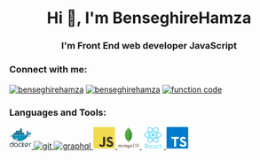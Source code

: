 <h1 align="center">Hi 👋, I'm BenseghireHamza</h1>
<h3 align="center">I'm Front End web developer JavaScript</h3>

<h3 align="left">Connect with me:</h3>
<p align="left">
<a href="https://twitter.com/benseghirehamza" target="blank"><img align="center" src="https://cdn-icons.flaticon.com/png/512/2504/premium/2504839.png?token=exp=1649451758~hmac=b2a457db405acb275de5a416336b001f" alt="benseghirehamza" height="40" width="40" /></a>
   <a href="https://medium.com/@benseghirehamza" target="blank"><img align="center" src="https://cdn-icons-png.flaticon.com/512/5968/5968933.png" alt="benseghirehamza"      height="40" width="40" /></a> 
<a href="https://www.youtube.com/channel/UCEa9TTjE9JV-Vzeusd4zZ9Q" target="blank"><img align="center" src="https://www.flaticon.com/free-icon/youtube_1384060?term=youtube&page=1&position=1&page=1&position=1&related_id=1384060&origin=search" alt="function code" height="40" width="40" /></a>
</p>

<h3 align="left">Languages and Tools:</h3>
<p align="left"> <a href="https://www.docker.com/" target="_blank" rel="noreferrer"> <img src="https://raw.githubusercontent.com/devicons/devicon/master/icons/docker/docker-original-wordmark.svg" alt="docker" width="40" height="40"/> </a> <a href="https://git-scm.com/" target="_blank" rel="noreferrer"> <img src="https://www.vectorlogo.zone/logos/git-scm/git-scm-icon.svg" alt="git" width="40" height="40"/> </a> <a href="https://graphql.org" target="_blank" rel="noreferrer"> <img src="https://www.vectorlogo.zone/logos/graphql/graphql-icon.svg" alt="graphql" width="40" height="40"/> </a> <a href="https://developer.mozilla.org/en-US/docs/Web/JavaScript" target="_blank" rel="noreferrer"> <img src="https://raw.githubusercontent.com/devicons/devicon/master/icons/javascript/javascript-original.svg" alt="javascript" width="40" height="40"/> </a> <a href="https://www.mongodb.com/" target="_blank" rel="noreferrer"> <img src="https://raw.githubusercontent.com/devicons/devicon/master/icons/mongodb/mongodb-original-wordmark.svg" alt="mongodb" width="40" height="40"/> </a> <a href="https://reactjs.org/" target="_blank" rel="noreferrer"> <img src="https://raw.githubusercontent.com/devicons/devicon/master/icons/react/react-original-wordmark.svg" alt="react" width="40" height="40"/> </a> <a href="https://www.typescriptlang.org/" target="_blank" rel="noreferrer"> <img src="https://raw.githubusercontent.com/devicons/devicon/master/icons/typescript/typescript-original.svg" alt="typescript" width="40" height="40"/> </a> </p>




 
